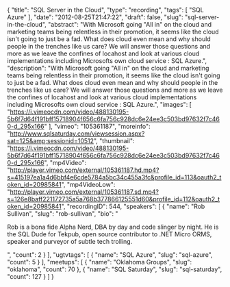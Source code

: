 {
  "title": "SQL Server in the Cloud",
  "type": "recording",
  "tags": [
    "SQL Azure"
  ],
  "date": "2012-08-25T21:47:22",
  "draft": false,
  "slug": "sql-server-in-the-cloud",
  "abstract": "With Microsoft going \"All in\" on the cloud and marketing teams being relentless in their promotion, it seems like the cloud isn't going to just be a fad. What does cloud even mean and why should people in the trenches like us care? We will answer those questions and more as we leave the confines of locahost and look at various cloud implementations including Microsofts own cloud service : SQL Azure.",
  "description": "With Microsoft going \"All in\" on the cloud and marketing teams being relentless in their promotion, it seems like the cloud isn't going to just be a fad. What does cloud even mean and why should people in the trenches like us care? We will answer those questions and more as we leave the confines of locahost and look at various cloud implementations including Microsofts own cloud service : SQL Azure.",
  "images": [
    "https://i.vimeocdn.com/video/488130195-5b6f7d64f191bff15718904f656c6fa756c928dc6e24ee3c503bd97632f7c460-d_295x166"
  ],
  "vimeo": "105361187",
  "moreinfo": "http://www.sqlsaturday.com/viewsession.aspx?sat=125&amp;sessionid=10512",
  "thumbnail": "https://i.vimeocdn.com/video/488130195-5b6f7d64f191bff15718904f656c6fa756c928dc6e24ee3c503bd97632f7c460-d_295x166",
  "mp4Video": "http://player.vimeo.com/external/105361187.hd.mp4?s=415197ea1a4d6bbf4e6cde5784a5bc34c455a3fc&profile_id=113&oauth2_token_id=20985841",
  "mp4VideoLow": "http://player.vimeo.com/external/105361187.sd.mp4?s=126e8baff221172735a5a768b377866125551d60&profile_id=112&oauth2_token_id=20985841",
  "recordingID": 544,
  "speakers": [
    {
      "name": "Rob Sullivan",
      "slug": "rob-sullivan",
      "bio": "<p>Rob is a bona fide Alpha Nerd, DBA by day and code slinger by night. He is the SQL Dude for Tekpub, open source contributor to .NET Micro ORMS, speaker and purveyor of subtle tech trolling. </p>",
      "count": 2
    }
  ],
  "ugtvtags": [
    {
      "name": "SQL Azure",
      "slug": "sql-azure",
      "count": 5
    }
  ],
  "meetups": [
    {
      "name": "Oklahoma Groups",
      "slug": "oklahoma",
      "count": 70
    },
    {
      "name": "SQL Saturday",
      "slug": "sql-saturday",
      "count": 127
    }
  ]
}